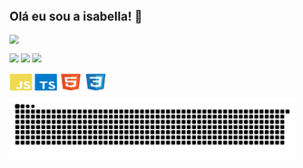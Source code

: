 ## Olá eu sou a isabella! 👋

<a href="https://github.com/anuraghazra/convoychat">
<img height=180 align="center" src="https://github-readme-stats.vercel.app/api/top-langs/?username=Isabellinhaa&layout=compact&hide_border=true&langs_count=8&card_width=320px&border_radius=20&bg_color=0D1117&title_color=FF69B4&text_color=FFFFFF&icon_color=FF007F" />
</a>
<br>
<br>

 <div> 
  <a href="https://instagram.com/isa.bellinhaa" target="_blank"><img src="https://img.shields.io/badge/-Instagram-%23E4405F?style=for-the-badge&logo=instagram&logoColor=white" target="_blank"></a>
  <a href = "mailto:isabellaamaro555@gmail.com"><img src="https://img.shields.io/badge/-Gmail-%23333?style=for-the-badge&logo=gmail&logoColor=white" target="_blank"></a>
  <a href="https://www.linkedin.com/in/isabella-amaro-de-lima-9572842b0/" target="_blank"><img src="https://img.shields.io/badge/-LinkedIn-%230077B5?style=for-the-badge&logo=linkedin&logoColor=white" target="_blank"></a> 
</div>

<div style="display: inline_block"><br>
  <img align="center" alt="Isabella-Js" height="30" width="40" src="https://raw.githubusercontent.com/devicons/devicon/master/icons/javascript/javascript-plain.svg">
  <img align="center" alt="Anderson-Ts" height="30" width="40" src="https://raw.githubusercontent.com/devicons/devicon/master/icons/typescript/typescript-plain.svg">
  <img align="center" alt="Isabella-HTML" height="30" width="40" src="https://raw.githubusercontent.com/devicons/devicon/master/icons/html5/html5-original.svg">
  <img align="center" alt="Isabella-CSS" height="30" width="40" src="https://raw.githubusercontent.com/devicons/devicon/master/icons/css3/css3-original.svg">
 
![Snake animation](https://github.com/Isabellinhaa/Isabellinhaa/blob/output/github-contribution-grid-snake.svg)
